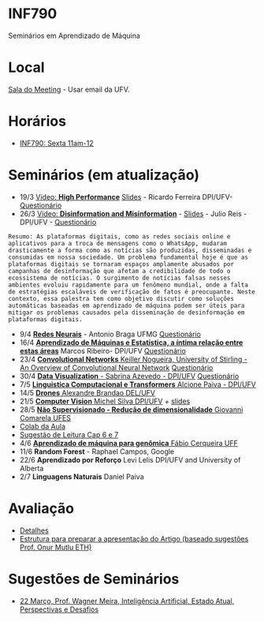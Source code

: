 # INF790
Seminários em Aprendizado de Máquina
# Local

[Sala do Meeting](https://meet.google.com/ibh-nesh-buz) - Usar email da UFV.

# Horários

* [INF790: Sexta 11am-12](https://meet.google.com/ibh-nesh-buz) 


# Seminários (em atualização)


* 19/3 [Vídeo: **High Performance**](https://youtu.be/YfeU6k6XUCI) [Slides](https://docs.google.com/presentation/d/e/2PACX-1vSRwqCBeiQH1hrH7vpR_Lt1cJFGRGcIeDVooxD47bC0aSSwycIQJhimL4Ka4Jdko3PERGlmKyOEQ4mf/pub?start=false&loop=false&delayms=3000) - Ricardo Ferreira  DPI/UFV- [Questionário](https://docs.google.com/forms/d/e/1FAIpQLSc6wXrQA6NplZa5a5zS41LLvwSF4f5EmEC7S7l_r9_OhW1Avg/viewform?usp=sf_link)
* 26/3 [Vídeo: **Disinformation and Misinformation**](https://youtu.be/kuwXt3oi8EA) - [Slides](https://drive.google.com/file/d/1n_iMuMK4YH0Wobnrz07-LLitSCRdNL6w/view?usp=sharing) - Julio Reis - DPI/UFV - [Questionário](https://docs.google.com/forms/d/e/1FAIpQLSdE5ETjryuPQanRGBIcI45syBkd-RUKiUtRmGAw-cPX2_bf9Q/viewform?usp=sf_link)

```Resumo: As plataformas digitais, como as redes sociais online e aplicativos para a troca de mensagens como o WhatsApp, mudaram drasticamente a forma como as notícias são produzidas, disseminadas e consumidas em nossa sociedade. Um problema fundamental hoje é que as plataformas digitais se tornaram espaços amplamente abusados por campanhas de desinformação que afetam a credibilidade de todo o ecossistema de notícias. O surgimento de notícias falsas nesses ambientes evoluiu rapidamente para um fenômeno mundial, onde a falta de estratégias escaláveis de verificação de fatos é preocupante. Neste contexto, essa palestra tem como objetivo discutir como soluções automáticas baseadas em aprendizado de máquina podem ser úteis para mitigar os problemas causados pela disseminação de desinformação em plataformas digitais.```

* 9/4 [**Redes Neurais**](https://youtu.be/F0to9MTqEhY) - Antonio Braga UFMG [Questionário](https://docs.google.com/forms/d/e/1FAIpQLScZ_Ns3tT8ej_lazLBjt0QjFHBgz7bZGguwtg9fv_NP1ccHUw/viewform?usp=sf_link)
* 16/4 [**Aprendizado de Máquinas e Estatística, a íntima relação entre estas áreas**](https://youtu.be/UsJtN9LSK-E)   Marcos Ribeiro- DPI/UFV [Questionário](https://docs.google.com/forms/d/e/1FAIpQLSdP15baDQG6nx6ussWVFpS25RWaSpJgCeOIkkyGo-9h4z6-gQ/viewform?usp=sf_link)
* 23/4 [**Convolutional Networks** Keiller Nogueira,  University of Stirling -  An Overview of Convolutional Neural Network](https://youtu.be/ZKcB0L5VGJs) [Questionário](https://forms.gle/gYcnGjh54K14GErQ6)
* 30/4 [**Data Visualization** - Sabrina Azevedo - DPI/UFV](https://youtu.be/fxpgwuP28Gg)  [Questionário](https://forms.gle/RsgWnRUafitJBa1m9)
* 7/5 [**Linguistica Computacional e Transformers** Alcione Paiva - DPI/UFV](https://youtu.be/QpNUz5xhFlE)
* 14/5 [**Drones**  Alexandre Brandao DEL/UFV](https://youtu.be/l-Yu5hYTKWs)
* 21/5 [**Computer Vision**  Michel Silva DPI/UFV](https://youtu.be/f5DDRV5rbl0) + [slides](https://docs.google.com/presentation/d/1nabK4FheAP0a16oGBphgP4RvVLn6mKL_2tvgZK57RHc/edit?usp=sharing)
* 28/5 [**Não Supervisionado - Redução de dimensionalidade** Giovanni Comarela UFES](https://youtu.be/b0mxU82Ye40)
* [Colab da Aula](https://colab.research.google.com/drive/1rVlmlhpYpy5jW9RFSwmyylzmVsQkVyHq?usp=sharing)  
* [Sugestão de Leitura Cap 6 e 7](https://dataminingbook.info/)
* 4/6  [**Aprendizado de máquina para genômica** Fábio Cerqueira UFF](https://youtu.be/HSdlUK9dU6A)
* 11/6 **Random Forest** - Raphael Campos, Google 
* 22/6 **Aprendizado por Reforço** Levi Lelis DPI/UFV and University of Alberta 
* 2/7 **Linguagens Naturais** Daniel Paiva 

# Avaliação

* [Detalhes](https://github.com/arduinoufv/INF790/tree/main/avalia%C3%A7%C3%A3o)
* [Estrutura para preparar a apresentação do Artigo (baseado sugestões Prof. Onur Mutlu ETH)](https://github.com/arduinoufv/INF790/blob/main/INF790_rot.pdf)

# Sugestões de Seminários

* [22 Março, Prof. Wagner Meira, Inteligência Artificial, Estado Atual, Perspectivas e Desafios](https://www.youtube.com/watch?v=3iZa9nEm6_E)
